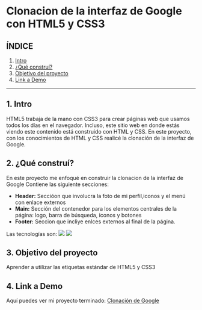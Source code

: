 # Clonacion de la interfaz de Google con HTML5 y CSS3


## **ÍNDICE**

1. [Intro](#)
2. [¿Qué construí?](#)
3. [Objetivo del proyecto](#)
4. [Link a Demo](#)

****

## 1. Intro
HTML5 trabaja de la mano con CSS3 para crear páginas web que usamos todos los días en el navegador. Incluso, este sitio web en donde estás viendo este contenido está construido con HTML y CSS. En este proyecto, con los conocimientos de HTML y CSS realicé la clonación de la interfaz de Google.

## 2. ¿Qué construí?
En este proyecto me enfoqué en construir la clonacion de la interfaz de Google 
Contiene las siguiente secciones:

* **Header:** Seccióon que involucra la foto de mi perfil,iconos y el menú con enlace externos
* **Main:** Sección del contenedor para los elementos centrales de la página: logo, barra de  búsqueda, iconos y botones
* **Footer:** Seccion que incliye enlces externos al final de la página.


Las tecnologías son:
<img src="https://img.shields.io/badge/CSS3-1572B6?style=for-the-badge&logo=css3&logoColor=white"/>
<img src="https://img.shields.io/badge/HTML5-E34F26?style=for-the-badge&logo=html5&logoColor=white"/>

## 3. Objetivo del proyecto
Aprender a utilizar las etiquetas estándar de HTML5 y CSS3


## 4. Link a Demo
Aquí puedes ver mi proyecto terminado:  [Clonación de Google](https://clonde-google-xi.vercel.app/)
